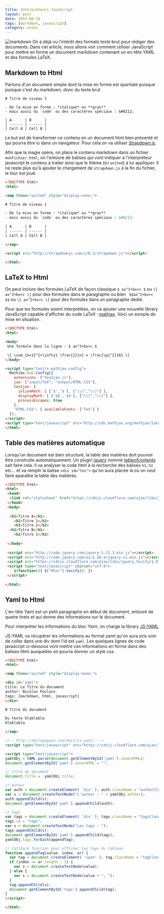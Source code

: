 ```yaml
---
title: Interpréteurs JavaScript
layout: post
date: 2015-06-16
tags: [markdown, javascript]
category: notes
---
```


![markdown](https://fr.wikipedia.org/wiki/Markdown#/media/File:Markdown-mark.svg)
On a déjà vu l'intérêt des formats texte brut pour rédiger des documents.
Dans cet article, nous allons voir comment utiliser JavaScript pour mettre
en forme un document markdown contenant un en-tête YAML et des formules LaTeX.

## Markdown to Html

Partons d'un document simple dont la mise en forme est spartiate puisque
puisque c'est du markdown, donc du texte brut

```
# Titre de niveau 1

- De la mise en forme : *italique* ou **gras**
- mais aussi du `code` ou des caractères spéciaux : &#8212;

| A      | B      |
| ------ | ------ |
| Cell A | Cell B |
```

Le but est de transformer ce contenu en un document html bien présenté
et qui pourra être lu dans un navigateur.
Pour cela on va utiliser [Strapdown.js](http://strapdownjs.com/).

Afin que la magie opère, on place le contenu markdown dans un fichier
`monFichier.html`, on l'entoure de balises qui vont indiquer à l'interpréteur
javascript le contenu à traiter ainsi que le thème (ici `united`) à lui
appliquer.  Il ne reste plus qu'à ajouter le chargement de `strapdown.js` à la
fin du fichier, le tour est joué.

```html
<!DOCTYPE html>
<html>

<xmp theme="united" style="display:none;">

# Titre de niveau 1

- De la mise en forme : *italique* ou **gras**
- mais aussi du `code` ou des caractères spéciaux : &#8212;

| A      | B      |
| ------ | ------ |
| Cell A | Cell B |

</xmp>

<script src="http://strapdownjs.com/v/0.2/strapdown.js"></script>

</html>
```

## LaTeX to Html

On peut inclure des formules LaTeX de façon classique `$ ax^2+bx+c $` ou 
`\[ ax^2+bx+c \]` pour des formules dans le paragraphe  ou bien 
` $$ax^2+bx+c $$` ou `\[ ax^2+bx+c \]` pour des formules dans un paragraphe
dédié.

Pour que les formules soient interprétées, on va ajouter une nouvelle
library JavaScript capable d'afficher du code LaTeX :
[mathjax](https://www.mathjax.org/).
Voici un exmple de mise en situation.


```html
<!DOCTYPE html>
<html>

<body>
 Une formule dans la ligne : $ ax^2+bx+c $

 \[ \sum_{n=1}^{+\infty} \frac{1}{n} = \frac{\pi^2}{6} \]
</body>

<script type="text/x-mathjax-config">
  MathJax.Hub.Config({
    extensions: ["tex2jax.js"],
    jax: ["input/TeX", "output/HTML-CSS"],
    tex2jax: {
      inlineMath: [ ['$','$'], ["\\(","\\)"] ],
      displayMath: [ ['$$','$$'], ["\\[","\\]"] ],
      processEscapes: true
    },
    "HTML-CSS": { availableFonts: ["TeX"] }
  });
</script>
<script type="text/javascript" src="http://cdn.mathjax.org/mathjax/latest/MathJax.js"></script>
</html>
```

## Table des matières automatique

Lorsqu'un document est bien structuré, la table des matières doit pouvoir être
construite automatiquement. Un plugin [jquery](https://jquery.com/) nommé
[tableofcontents](http://fuelyourcoding.com/scripts/toc/examples/example1.html)
sait faire cela. Il va analyser le code html à la recherche des balises `h1`,
`h2` etc... et va remplir la balise `<div id="toc">` qu'on aura placée là où on
veut faire aparaître la table des matières.

```html
<!DOCTYPE html>
<html>
 <head>
  <link rel="stylesheet" href="https://cdnjs.cloudflare.com/ajax/libs/jquery.tocify/1.9.0/stylesheets/jquery.tocify.css">
 </head>
 <body>
 
  <h1>Titre A</h1>
    <h2>Titre 1</h2>
    <h2>Titre 2</h2>
  <h1>Titre B</h1>
    <h2>Titre 1</h2>
 
 </body>
 
 <script src="http://code.jquery.com/jquery-1.11.3.min.js"></script>
 <script src="http://code.jquery.com/ui/1.10.4/jquery-ui.min.js"></script>
 <script src="https://cdnjs.cloudflare.com/ajax/libs/jquery.tocify/1.9.0/javascripts/jquery.tocify.min.js"></script>
 <script type="text/javascript" charset="utf-8">
 	$(function(){ $("#toc").tocify(); })
 </script>
 
</html>
```



## Yaml to Html

L'en-tête Yaml est un petit paragraphe en début de document, entouré de 
quatre tirets et qui donne des informations sur le document.

Pour interpréter les informations du bloc Yaml, on charge la library
[JS-YAML](http://adilapapaya.com/docs/js-yaml/)

JS-YAML va récupérer les informations au format yaml qu'on aura pris soin de
coller dans une div dont l'id est `yaml`. Les quelques lignes de code javascript
ci-dessous vont mettre ces informations en forme dans des balises html auxquelles
on pourra donner un style css.


```html
<!DOCTYPE html>
<html>

<xmp theme="united" style="display:none;">

<div id="yaml">
title: Le Titre du document
author: Nicolas Poulain
tags: [markdown, html, javascript]
</div>

# Titre du document

Du texte blablabla
blablabla

</xmp>

<!-- http://adilapapaya.com/docs/js-yaml/ -->
<script type="text/javascript" src="https://cdnjs.cloudflare.com/ajax/libs/js-yaml/3.3.1/js-yaml.min.js"></script>

<script type="text/javascript">
yamlObj = YAML.parse(document.getElementById('yaml').innerHTML);
document.getElementById('yaml').innerHTML = "";

// Titre du document
document.title =  yamlObj.title;

// Auteur
var auth = document.createElement( 'div' ); auth.className = "authorClass";
var s = document.createTextNode("L'auteur : " + yamlObj.author);
auth.appendChild(s);
document.getElementById('yaml').appendChild(auth);

// Tags
var tags = document.createElement( 'div' ); tags.className = "tagsClass";
tags.id = "tags";
var s = document.createTextNode("Les tags : ");
tags.appendChild(s);
document.getElementById('yaml').appendChild(tags);
yamlObj.tags.forEach(appendTag);

// Callback function pour afficher les tags du tableau
function appendTag(value, index, ar) {
  var tag = document.createElement( 'span' ); tag.className = "tagClass";
  if (index == ar.length - 1) {
    var s = document.createTextNode(value);
  } else {
    var s = document.createTextNode(value + ", ");
  }
  tag.appendChild(s);
  document.getElementById('tags').appendChild(tag);
}
</script>

</html>
```




